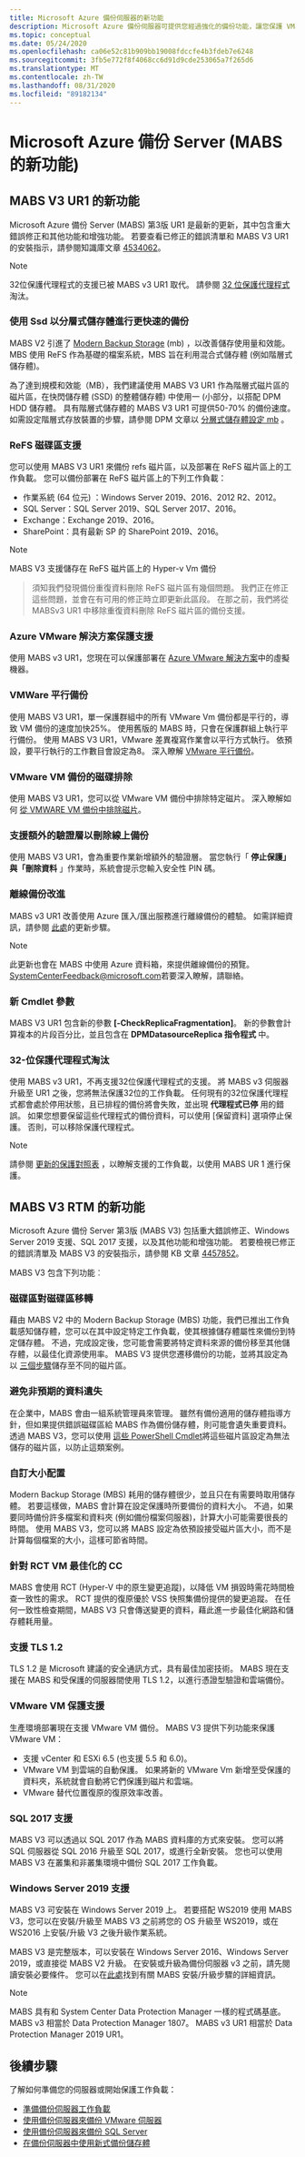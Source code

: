 ```yaml
---
title: Microsoft Azure 備份伺服器的新功能
description: Microsoft Azure 備份伺服器可提供您經過強化的備份功能，讓您保護 VM、檔案和資料夾以及工作負載等項目。
ms.topic: conceptual
ms.date: 05/24/2020
ms.openlocfilehash: ca06e52c81b909bb19008fdccfe4b3fdeb7e6248
ms.sourcegitcommit: 3fb5e772f8f4068cc6d91d9cde253065a7f265d6
ms.translationtype: MT
ms.contentlocale: zh-TW
ms.lasthandoff: 08/31/2020
ms.locfileid: "89182134"
---
```

# <a name="whats-new-in-microsoft-azure-backup-server-mabs"></a>Microsoft Azure 備份 Server (MABS 的新功能) 

## <a name="whats-new-in-mabs-v3-ur1"></a>MABS V3 UR1 的新功能

Microsoft Azure 備份 Server (MABS) 第3版 UR1 是最新的更新，其中包含重大錯誤修正和其他功能和增強功能。 若要查看已修正的錯誤清單和 MABS V3 UR1 的安裝指示，請參閱知識庫文章 [4534062](https://support.microsoft.com/help/4534062)。

>[!NOTE]
>32位保護代理程式的支援已被 MABS v3 UR1 取代。 請參閱 [32 位保護代理程式](#32-bit-protection-agent-deprecation)淘汰。

### <a name="faster-backups-with-tiered-storage-using-ssds"></a>使用 Ssd 以分層式儲存體進行更快速的備份

MABS V2 引進了 [Modern Backup Storage](backup-mabs-add-storage.md) (mb) ，以改善儲存使用量和效能。 MBS 使用 ReFS 作為基礎的檔案系統，MBS 旨在利用混合式儲存體 (例如階層式儲存體)。

為了達到規模和效能（MB），我們建議使用 MABS V3 UR1 作為階層式磁片區的磁片區，在快閃儲存體 (SSD) 的整體儲存體) 中使用一 (小部分，以搭配 DPM HDD 儲存體。 具有階層式儲存體的 MABS V3 UR1 可提供50-70% 的備份速度。 如需設定階層式存放裝置的步驟，請參閱 DPM 文章以 [分層式儲存體設定 mb](/system-center/dpm/add-storage?view=sc-dpm-2019#set-up-mbs-with-tiered-storage) 。

### <a name="support-for-refs-volumes"></a>ReFS 磁碟區支援

您可以使用 MABS V3 UR1 來備份 refs 磁片區，以及部署在 ReFS 磁片區上的工作負載。 您可以備份部署在 ReFS 磁片區上的下列工作負載：

* 作業系統 (64 位元) ：Windows Server 2019、2016、2012 R2、2012。
* SQL Server：SQL Server 2019、SQL Server 2017、2016。
* Exchange：Exchange 2019、2016。
* SharePoint：具有最新 SP 的 SharePoint 2019、2016。

>[!NOTE]
> MABS V3 支援儲存在 ReFS 磁片區上的 Hyper-v Vm 備份

>須知我們發現備份重復資料刪除 ReFS 磁片區有幾個問題。 我們正在修正這些問題，並會在有可用的修正時立即更新此區段。 在那之前，我們將從 MABSv3 UR1 中移除重復資料刪除 ReFS 磁片區的備份支援。

### <a name="azure-vmware-solution-protection-support"></a>Azure VMware 解決方案保護支援

使用 MABS v3 UR1，您現在可以保護部署在 [Azure VMware 解決方案](../azure-vmware/index.yml)中的虛擬機器。

### <a name="vmware-parallel-backups"></a>VMWare 平行備份

使用 MABS V3 UR1，單一保護群組中的所有 VMware Vm 備份都是平行的，導致 VM 備份的速度加快25%。
使用舊版的 MABS 時，只會在保護群組上執行平行備份。 使用 MABS V3 UR1，VMware 差異複寫作業會以平行方式執行。 依預設，要平行執行的工作數目會設定為8。 深入瞭解 [VMware 平行備份](backup-azure-backup-server-vmware.md#vmware-parallel-backups)。

### <a name="disk-exclusion-for-vmware-vm-backup"></a>VMware VM 備份的磁碟排除

使用 MABS V3 UR1，您可以從 VMware VM 備份中排除特定磁片。 深入瞭解如何 [從 VMWARE VM 備份中排除磁片](backup-azure-backup-server-vmware.md#exclude-disk-from-vmware-vm-backup)。  

### <a name="support-for-additional-layer-of-authentication-to-delete-online-backup"></a>支援額外的驗證層以刪除線上備份

使用 MABS V3 UR1，會為重要作業新增額外的驗證層。 當您執行「 **停止保護」與「刪除資料** 」作業時，系統會提示您輸入安全性 PIN 碼。

### <a name="offline-backup-improvements"></a>離線備份改進

MABS v3 UR1 改善使用 Azure 匯入/匯出服務進行離線備份的體驗。 如需詳細資訊，請參閱 [此處](./backup-azure-backup-server-import-export.md)的更新步驟。

>[!NOTE]
>此更新也會在 MABS 中使用 Azure 資料箱，來提供離線備份的預覽。 [SystemCenterFeedback@microsoft.com](mailto:SystemCenterFeedback@microsoft.com)若要深入瞭解，請聯絡。

### <a name="new-cmdlet-parameter"></a>新 Cmdlet 參數

MABS V3 UR1 包含新的參數 **[-CheckReplicaFragmentation]**。 新的參數會計算複本的片段百分比，並且包含在 **DPMDatasourceReplica 指令程式** 中。

### <a name="32-bit-protection-agent-deprecation"></a>32-位保護代理程式淘汰

使用 MABS v3 UR1，不再支援32位保護代理程式的支援。 將 MABS v3 伺服器升級至 UR1 之後，您將無法保護32位的工作負載。 任何現有的32位保護代理程式都會處於停用狀態，且已排程的備份將會失敗，並出現 **代理程式已停** 用的錯誤。 如果您想要保留這些代理程式的備份資料，可以使用 [保留資料] 選項停止保護。 否則，可以移除保護代理程式。

>[!NOTE]
>請參閱 [更新的保護對照表](./backup-mabs-protection-matrix.md) ，以瞭解支援的工作負載，以使用 MABS UR 1 進行保護。

## <a name="whats-new-in-mabs-v3-rtm"></a>MABS V3 RTM 的新功能

Microsoft Azure 備份 Server 第3版 (MABS V3) 包括重大錯誤修正、Windows Server 2019 支援、SQL 2017 支援，以及其他功能和增強功能。 若要檢視已修正的錯誤清單及 MABS V3 的安裝指示，請參閱 KB 文章 [4457852](https://support.microsoft.com/help/4457852/microsoft-azure-backup-server-v3)。

MABS V3 包含下列功能︰

### <a name="volume-to-volume-migration"></a>磁碟區對磁碟區移轉

藉由 MABS V2 中的 Modern Backup Storage (MBS) 功能，我們已推出工作負載感知儲存體，您可以在其中設定特定工作負載，使其根據儲存體屬性來備份到特定儲存體。 不過，完成設定後，您可能會需要將特定資料來源的備份移至其他儲存體，以最佳化資源使用率。 MABS V3 提供您遷移備份的功能，並將其設定為以 [三個步驟](https://techcommunity.microsoft.com/t5/system-center-blog/sc-2016-dpm-ur4-migrate-backup-storage-in-3-simple-steps/ba-p/351842)儲存至不同的磁片區。

### <a name="prevent-unexpected-data-loss"></a>避免非預期的資料遺失

在企業中，MABS 會由一組系統管理員來管理。 雖然有備份適用的儲存體指導方針，但如果提供錯誤磁碟區給 MABS 作為備份儲存體，則可能會遺失重要資料。 透過 MABS V3，您可以使用 [這些 PowerShell Cmdlet](./backup-mabs-add-storage.md)將這些磁片區設定為無法儲存的磁片區，以防止這類案例。

### <a name="custom-size-allocation"></a>自訂大小配置

Modern Backup Storage (MBS) 耗用的儲存體很少，並且只在有需要時取用儲存體。 若要這樣做，MABS 會計算在設定保護時所要備份的資料大小。 不過，如果要同時備份許多檔案和資料夾 (例如備份檔案伺服器)，計算大小可能需要很長的時間。 使用 MABS V3，您可以將 MABS 設定為依預設接受磁片區大小，而不是計算每個檔案的大小，這樣可節省時間。

### <a name="optimized-cc-for-rct-vms"></a>針對 RCT VM 最佳化的 CC

MABS 會使用 RCT (Hyper-V 中的原生變更追蹤)，以降低 VM 損毀時需花時間檢查一致性的需求。 RCT 提供的復原優於 VSS 快照集備份提供的變更追蹤。 在任何一致性檢查期間，MABS V3 只會傳送變更的資料，藉此進一步最佳化網路和儲存體耗用量。

### <a name="support-to-tls-12"></a>支援 TLS 1.2

TLS 1.2 是 Microsoft 建議的安全通訊方式，具有最佳加密技術。 MABS 現在支援在 MABS 和受保護的伺服器間使用 TLS 1.2，以進行憑證型驗證和雲端備份。

### <a name="vmware-vm-protection-support"></a>VMware VM 保護支援

生產環境部署現在支援 VMware VM 備份。 MABS V3 提供下列功能來保護 VMware VM：

* 支援 vCenter 和 ESXi 6.5 (也支援 5.5 和 6.0)。
* VMware VM 到雲端的自動保護。 如果將新的 VMware Vm 新增至受保護的資料夾，系統就會自動將它們保護到磁片和雲端。
* VMware 替代位置復原的復原效率改善。

### <a name="sql-2017-support"></a>SQL 2017 支援

MABS V3 可以透過以 SQL 2017 作為 MABS 資料庫的方式來安裝。 您可以將 SQL 伺服器從 SQL 2016 升級至 SQL 2017，或進行全新安裝。 您也可以使用 MABS V3 在叢集和非叢集環境中備份 SQL 2017 工作負載。

### <a name="windows-server-2019-support"></a>Windows Server 2019 支援

MABS V3 可安裝在 Windows Server 2019 上。 若要搭配 WS2019 使用 MABS V3，您可以在安裝/升級至 MABS V3 之前將您的 OS 升級至 WS2019，或在 WS2016 上安裝/升級 V3 之後升級作業系統。

MABS V3 是完整版本，可以安裝在 Windows Server 2016、Windows Server 2019，或直接從 MABS V2 升級。 在安裝或升級為備份伺服器 v3 之前，請先閱讀安裝必要條件。
您可以在[此處](./backup-azure-microsoft-azure-backup.md#software-package)找到有關 MABS 安裝/升級步驟的詳細資訊。

> [!NOTE]
>
> MABS 具有和 System Center Data Protection Manager 一樣的程式碼基底。 MABS v3 相當於 Data Protection Manager 1807。 MABS v3 UR1 相當於 Data Protection Manager 2019 UR1。

## <a name="next-steps"></a>後續步驟

了解如何準備您的伺服器或開始保護工作負載：

* [準備備份伺服器工作負載](backup-azure-microsoft-azure-backup.md)
* [使用備份伺服器來備份 VMware 伺服器](backup-azure-backup-server-vmware.md)
* [使用備份伺服器來備份 SQL Server](backup-azure-sql-mabs.md)
* [在備份伺服器中使用新式備份儲存體](backup-mabs-add-storage.md)

